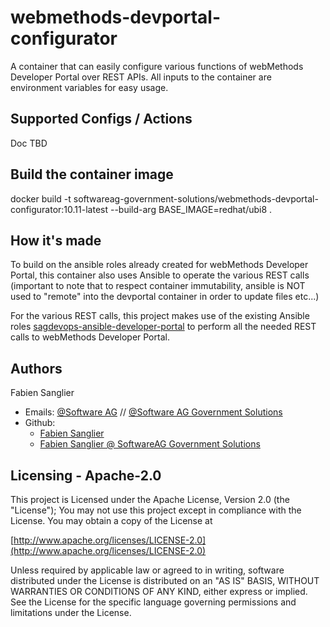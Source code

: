 # webmethods-devportal-configurator

A container that can easily configure various functions of webMethods Developer Portal over REST APIs.
All inputs to the container are environment variables for easy usage.

## Supported Configs / Actions

Doc TBD

## Build the container image

docker build -t softwareag-government-solutions/webmethods-devportal-configurator:10.11-latest --build-arg BASE_IMAGE=redhat/ubi8 .

## How it's made

To build on the ansible roles already created for webMethods Developer Portal, this container also uses Ansible to operate the various REST calls (important to note that to respect container immutability, ansible is NOT used to "remote" into the devportal container in order to update files etc...)

For the various REST calls, this project makes use of the existing Ansible roles [sagdevops-ansible-developer-portal](https://github.com/SoftwareAG/sagdevops-ansible-developer-portal) to perform all the needed REST calls to webMethods Developer Portal.

Authors
--------------------------------------------

Fabien Sanglier
- Emails: [@Software AG](mailto:fabien.sanglier@softwareag.com) // [@Software AG Government Solutions](mailto:fabien.sanglier@softwareaggov.com)
- Github: 
  - [Fabien Sanglier](https://github.com/lanimall)
  - [Fabien Sanglier @ SoftwareAG Government Solutions](https://github.com/fabien-sanglier-saggs)

Licensing - Apache-2.0
--------------------------------------------

This project is Licensed under the Apache License, Version 2.0 (the "License");
You may not use this project except in compliance with the License.
You may obtain a copy of the License at

[http://www.apache.org/licenses/LICENSE-2.0](http://www.apache.org/licenses/LICENSE-2.0)

Unless required by applicable law or agreed to in writing, software
distributed under the License is distributed on an "AS IS" BASIS,
WITHOUT WARRANTIES OR CONDITIONS OF ANY KIND, either express or implied.
See the License for the specific language governing permissions and
limitations under the License.